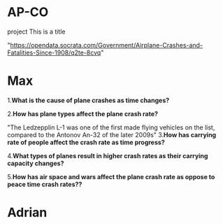 # AP-CO
project 
<h>This is a title</h>

"https://opendata.socrata.com/Government/Airplane-Crashes-and-Fatalities-Since-1908/q2te-8cvq"
# Max
1.<b>What is the cause of plane crashes as time changes?</b>


2.<b>How has plane types affect the plane crash rate?</b>

"The Ledzepplin L-1 was one of the first made flying vehicles on the list, compared to the Antonov An-32 of the later 2009s"
3.<b>How has carrying rate of people affect the crash rate as time progress?</b>

4.<b>What types of planes result in higher crash rates as their carrying capacity changes?</b>

5.<b>How has air space and wars affect the plane crash rate as oppose to peace time crash rates??</b>


# Adrian 


